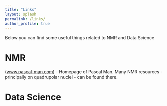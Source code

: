 ```yaml
---
title: "Links"
layout: splash
permalink: /links/
author_profile: true
---
```


Below you can find some useful things related to NMR and Data Science

NMR
======

(www.pascal-man.com) - Homepage of Pascal Man. Many NMR resources - principally on quadrupolar nuclei - can be found there. 


Data Science
======

